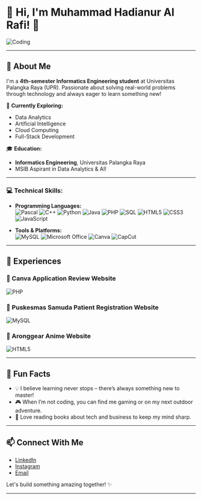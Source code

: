 # 👋 Hi, I'm Muhammad Hadianur Al Rafi! 🎯

![Coding](https://media.giphy.com/media/ZVik7pBtu9dNS/giphy.gif)

---

## 🚀 About Me

I'm a **4th-semester Informatics Engineering student** at Universitas Palangka Raya (UPR). Passionate about solving real-world problems through technology and always eager to learn something new!

🌱 **Currently Exploring:**  
- Data Analytics  
- Artificial Intelligence  
- Cloud Computing  
- Full-Stack Development  

🎓 **Education:**  
- **Informatics Engineering**, Universitas Palangka Raya  
- MSIB Aspirant in Data Analytics & AI!  

---

### 💻 Technical Skills:

- **Programming Languages:**  
  ![Pascal](https://img.shields.io/badge/Pascal-0096D6?style=flat&logo=delphi&logoColor=white)
  ![C++](https://img.shields.io/badge/C++-00599C?style=flat&logo=c%2B%2B&logoColor=white)
  ![Python](https://img.shields.io/badge/Python-3776AB?style=flat&logo=python&logoColor=white)
  ![Java](https://img.shields.io/badge/Java-007396?style=flat&logo=java&logoColor=white)
  ![PHP](https://img.shields.io/badge/PHP-777BB4?style=flat&logo=php&logoColor=white)
  ![SQL](https://img.shields.io/badge/SQL-336791?style=flat&logo=postgresql&logoColor=white)
  ![HTML5](https://img.shields.io/badge/HTML5-E34F26?style=flat&logo=html5&logoColor=white)
  ![CSS3](https://img.shields.io/badge/CSS3-1572B6?style=flat&logo=css3&logoColor=white)
  ![JavaScript](https://img.shields.io/badge/JavaScript-F7DF1E?style=flat&logo=javascript&logoColor=black)

- **Tools & Platforms:**  
  ![MySQL](https://img.shields.io/badge/MySQL-4479A1?style=flat&logo=mysql&logoColor=white)
  ![Microsoft Office](https://img.shields.io/badge/Microsoft_Office-D83B01?style=flat&logo=microsoft-office&logoColor=white)
  ![Canva](https://img.shields.io/badge/Canva-00C4CC?style=flat&logo=canva&logoColor=white)
  ![CapCut](https://img.shields.io/badge/CapCut-000000?style=flat&logo=capcut&logoColor=white)

---

## 🌟 Experiences

### 📌 Canva Application Review Website  
![PHP](https://img.shields.io/badge/PHP-777BB4?style=flat&logo=php&logoColor=white)  

### 📌 Puskesmas Samuda Patient Registration Website  
![MySQL](https://img.shields.io/badge/MySQL-4479A1?style=flat&logo=mysql&logoColor=white)  

### 📌 Aronggear Anime Website  
![HTML5](https://img.shields.io/badge/HTML5-E34F26?style=flat&logo=html5&logoColor=white)  

---

## 🎯 Fun Facts

- 💡 I believe learning never stops – there’s always something new to master!
- 🎮 When I’m not coding, you can find me gaming or on my next outdoor adventure.
- 📘 Love reading books about tech and business to keep my mind sharp.
  
---

## 📫 Connect With Me

- [LinkedIn](https://www.linkedin.com/in/al-rafi-883b34310/)  
- [Instagram](https://www.instagram.com/rafi_jakson/)  
- [Email](mailto:rafijakson978@.com)

Let's build something amazing together! ✨

---
